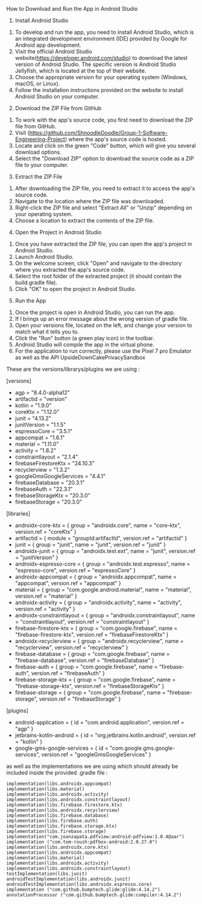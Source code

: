 How to Download and Run the App in Android Studio
1)	Install Android Studio
   
1.	To develop and run the app, you need to install Android Studio, which is an integrated development environment (IDE) provided by Google for Android app development.
2.	Visit the official Android Studio website(https://developer.android.com/studio) to download the latest version of Android Studio. The specific version is Android Studio Jellyfish, which is located at the top of their website.
3.	Choose the appropriate version for your operating system (Windows, macOS, or Linux).
4.	Follow the installation instructions provided on the website to install Android Studio on your computer.
   
2)	Download the ZIP File from GitHub
   
1.	To work with the app's source code, you first need to download the ZIP file from GitHub.
2.	Visit (https://github.com/ShnoodleDoodle/Group-1-Software-Engineering-Project) where the app's source code is hosted.
3.	Locate and click on the green "Code" button, which will give you several download options.
4.	Select the "Download ZIP" option to download the source code as a ZIP file to your computer.
   
3)	Extract the ZIP File
   
1.	After downloading the ZIP file, you need to extract it to access the app's source code.
2.	Navigate to the location where the ZIP file was downloaded.
3.	Right-click the ZIP file and select "Extract All" or "Unzip" depending on your operating system.
4.	Choose a location to extract the contents of the ZIP file.
   
4)	Open the Project in Android Studio
   
1.	Once you have extracted the ZIP file, you can open the app's project in Android Studio.
2.	Launch Android Studio.
3.	On the welcome screen, click "Open" and navigate to the directory where you extracted the app's source code.
4.	Select the root folder of the extracted project (it should contain the build.gradle file).
5.	Click "OK" to open the project in Android Studio.
   
5)	Run the App
   
1.	Once the project is open in Android Studio, you can run the app.
2.	If I brings up an error message about the wrong version of gradle file.
3.	Open your versions file, located on the left, and change your version to match what it tells you to.
4.	Click the "Run" button (a green play icon) in the toolbar.
5.	Android Studio will compile the app in the virtual phone.
6.	For the application to run correctly, please use the Pixel 7 pro Emulator as well as the API UpsideDownCakePrivacySandbox
   
   These are the versions/librarys/plugins we are using :
  	
  	

[versions]
* agp = "8.4.0-alpha12"
* artifactid = "version"
* kotlin = "1.9.0"
* coreKtx = "1.12.0"
* junit = "4.13.2"
* junitVersion = "1.1.5"
* espressoCore = "3.5.1"
* appcompat = "1.6.1"
* material = "1.11.0"
* activity = "1.8.2"
* constraintlayout = "2.1.4"
* firebaseFirestoreKtx = "24.10.3"
* recyclerview = "1.3.2"
* googleGmsGoogleServices = "4.4.1"
* firebaseDatabase = "20.3.1"
* firebaseAuth = "22.3.1"
* firebaseStorageKtx = "20.3.0"
* firebaseStorage = "20.3.0"

[libraries]
* androidx-core-ktx = { group = "androidx.core", name = "core-ktx", version.ref = "coreKtx" }
* artifactid = { module = "groupId:artifactId", version.ref = "artifactid" }
* junit = { group = "junit", name = "junit", version.ref = "junit" }
* androidx-junit = { group = "androidx.test.ext", name = "junit", version.ref = "junitVersion" }
* androidx-espresso-core = { group = "androidx.test.espresso", name = "espresso-core", version.ref = "espressoCore" }
* androidx-appcompat = { group = "androidx.appcompat", name = "appcompat", version.ref = "appcompat" }
* material = { group = "com.google.android.material", name = "material", version.ref = "material" }
* androidx-activity = { group = "androidx.activity", name = "activity", version.ref = "activity" }
* androidx-constraintlayout = { group = "androidx.constraintlayout", name = "constraintlayout", version.ref = "constraintlayout" }
* firebase-firestore-ktx = { group = "com.google.firebase", name = "firebase-firestore-ktx", version.ref = "firebaseFirestoreKtx" }
* androidx-recyclerview = { group = "androidx.recyclerview", name = "recyclerview", version.ref = "recyclerview" }
* firebase-database = { group = "com.google.firebase", name = "firebase-database", version.ref = "firebaseDatabase" }
* firebase-auth = { group = "com.google.firebase", name = "firebase-auth", version.ref = "firebaseAuth" }
* firebase-storage-ktx = { group = "com.google.firebase", name = "firebase-storage-ktx", version.ref = "firebaseStorageKtx" }
* firebase-storage = { group = "com.google.firebase", name = "firebase-storage", version.ref = "firebaseStorage" }

[plugins]
* android-application = { id = "com.android.application", version.ref = "agp" }
* jetbrains-kotlin-android = { id = "org.jetbrains.kotlin.android", version.ref = "kotlin" }
* google-gms-google-services = { id = "com.google.gms.google-services", version.ref = "googleGmsGoogleServices" }


as well as the implementations we are using which should already be included inside the provided .gradle file :

    implementation(libs.androidx.appcompat)
    implementation(libs.material)
    implementation(libs.androidx.activity)
    implementation(libs.androidx.constraintlayout)
    implementation(libs.firebase.firestore.ktx)
    implementation(libs.androidx.recyclerview)
    implementation(libs.firebase.database)
    implementation(libs.firebase.auth)
    implementation(libs.firebase.storage.ktx)
    implementation(libs.firebase.storage)
    implementation("com.joanzapata.pdfview:android-pdfview:1.0.4@aar")
    implementation ("com.tom-roush:pdfbox-android:2.0.27.0")
    implementation(libs.androidx.core.ktx)
    implementation(libs.androidx.appcompat)
    implementation(libs.material)
    implementation(libs.androidx.activity)
    implementation(libs.androidx.constraintlayout)
    testImplementation(libs.junit)
    androidTestImplementation(libs.androidx.junit)
    androidTestImplementation(libs.androidx.espresso.core)
    implementation ("com.github.bumptech.glide:glide:4.14.2")
    annotationProcessor ("com.github.bumptech.glide:compiler:4.14.2")


